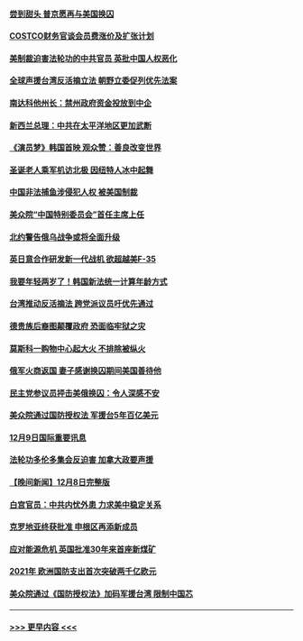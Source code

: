 #### [尝到甜头 普京愿再与美国换囚](../pages/prog202/a103594703.md?t=12100850) 
#### [COSTCO财务官谈会员费涨价及扩张计划](../pages/prog202/a103594644.md?t=12100850) 
#### [美制裁迫害法轮功的中共官员 英批中国人权恶化](../pages/prog202/a103594590.md?t=12100850) 
#### [全球声援台湾反活摘立法 朝野立委促列优先法案](../pages/prog202/a103594539.md?t=12100850) 
#### [南达科他州长：禁州政府资金投放到中企](../pages/prog202/a103594476.md?t=12100850) 
#### [新西兰总理：中共在太平洋地区更加武断](../pages/prog202/a103594543.md?t=12100850) 
#### [《演员梦》韩国首映 观众赞：善良改变世界](../pages/prog202/a103594550.md?t=12100850) 
#### [圣诞老人乘军机访北极 因纽特人冰中起舞](../pages/prog202/a103594509.md?t=12100850) 
#### [中国非法捕鱼涉侵犯人权 被美国制裁](../pages/prog202/a103594414.md?t=12100850) 
#### [美众院“中国特别委员会”首任主席上任](../pages/prog202/a103594380.md?t=12100850) 
#### [北约警告俄乌战争或将全面升级](../pages/prog202/a103594385.md?t=12100850) 
#### [英日意合作研发新一代战机 欲超越美F-35](../pages/prog202/a103594346.md?t=12100850) 
#### [我要年轻两岁了！韩国新法统一计算年龄方式](../pages/prog202/a103594309.md?t=12100850) 
#### [台湾推动反活摘法 跨党派议员吁优先通过](../pages/prog202/a103594310.md?t=12100850) 
#### [德贵族后裔图颠覆政府 恐面临牢狱之灾](../pages/prog202/a103594297.md?t=12100850) 
#### [莫斯科一购物中心起大火 不排除被纵火](../pages/prog202/a103594188.md?t=12100850) 
#### [俄军火商返国 妻子感谢换囚期间美国善待他](../pages/prog202/a103594185.md?t=12100850) 
#### [民主党参议员抨击美俄换囚：令人深感不安](../pages/prog202/a103594207.md?t=12100850) 
#### [美众院通过国防授权法 军援台5年百亿美元](../pages/prog202/a103594192.md?t=12100850) 
#### [12月9日国际重要讯息](../pages/prog202/a103594189.md?t=12100850) 
#### [法轮功多伦多集会反迫害 加拿大政要声援](../pages/prog202/a103594125.md?t=12100850) 
#### [【晚间新闻】12月8日完整版](../pages/prog202/a103593985.md?t=12100850) 
#### [白宫官员：中共内忧外患 力求美中稳定关系](../pages/prog202/a103593856.md?t=12100850) 
#### [克罗地亚终获批准 申根区再添新成员](../pages/prog202/a103593897.md?t=12100850) 
#### [应对能源危机 英国批准30年来首座新煤矿](../pages/prog202/a103593899.md?t=12100850) 
#### [2021年 欧洲国防支出首次突破两千亿欧元](../pages/prog202/a103593891.md?t=12100850) 
#### [美众院通过《国防授权法》加码军援台湾 限制中国芯](../pages/prog202/a103593838.md?t=12100850) 

----
#### [ >>> 更早内容 <<< ](../indexes/prog202-earlier.md)
